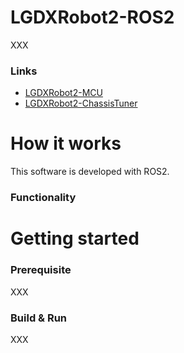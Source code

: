 # LGDXRobot2-ROS2

XXX

### Links

*   [LGDXRobot2-MCU](https://gitlab.com/yukaitung/lgdxrobot2-mcu)
*   [LGDXRobot2-ChassisTuner](https://gitlab.com/yukaitung/lgdxrobot2-chassistuner)

# How it works

This software is developed with ROS2.

### Functionality

# Getting started

### Prerequisite

XXX

### Build & Run

XXX
